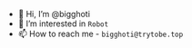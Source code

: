 - 👋 Hi, I’m @bigghoti
- 👀 I’m interested in `Robot`
- 📫 How to reach me - `bigghoti@trytobe.top`

<!---
bigghoti/bigghoti is a ✨ special ✨ repository because its `README.md` (this file) appears on your GitHub profile.
You can click the Preview link to take a look at your changes.
--->
